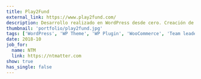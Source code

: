 ```yaml
---
title: Play2Fund
external_link: https://www.play2fund.com/
description: Desarrollo realizado en WordPress desde cero. Creación de plugins para el manejo split de pagos en Paypal, chat en eventos, streaming. Manejo de equipo.
thumbnail: 'portfolio/play2fund.jpg'
tags: ['WordPress', 'WP Theme', 'WP Plugin', 'WooCommerce', 'Team leader']
date: 2018-10
job_for:
  name: NTM
  link: https://ntmatter.com
show: true
has_single: false
---
```

